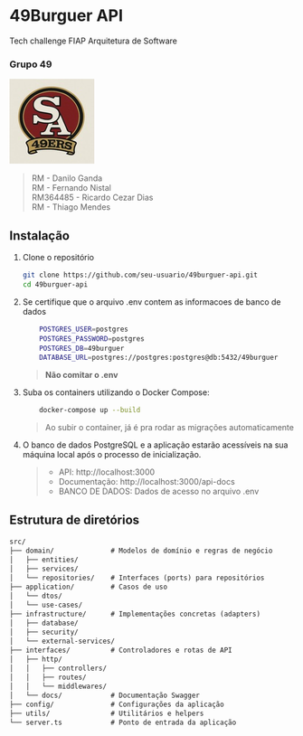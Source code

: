 # 49Burguer API
Tech challenge FIAP Arquitetura de Software

### Grupo 49
![Logo do 49Burguer](./logo_49ers.jpg)
> RM - Danilo Ganda <br/>
> RM - Fernando Nistal <br/>
> RM364485 - Ricardo Cezar Dias <br/>
> RM - Thiago Mendes <br/>

## Instalação
1. Clone o repositório
    ```bash
    git clone https://github.com/seu-usuario/49burguer-api.git
    cd 49burguer-api
    ```
2. Se certifique que o arquivo .env contem as informacoes de banco de dados
    ```bash
        POSTGRES_USER=postgres
        POSTGRES_PASSWORD=postgres
        POSTGRES_DB=49burguer
        DATABASE_URL=postgres://postgres:postgres@db:5432/49burguer
    ```
    > **Não comitar o .env**

3. Suba os containers utilizando o Docker Compose:
     ```bash
         docker-compose up --build
     ```
    > Ao subir o container, já é pra rodar as migrações automaticamente

4. O banco de dados PostgreSQL e a aplicação estarão acessíveis na sua máquina local após o processo de inicialização.
    > - API: http://localhost:3000
    > - Documentação: http://localhost:3000/api-docs
    > - BANCO DE DADOS: Dados de acesso no arquivo .env


## Estrutura de diretórios
    src/
    ├── domain/              # Modelos de domínio e regras de negócio
    │   ├── entities/
    │   ├── services/
    │   └── repositories/    # Interfaces (ports) para repositórios
    ├── application/         # Casos de uso
    │   └── dtos/
    │   └── use-cases/
    ├── infrastructure/      # Implementações concretas (adapters)
    │   ├── database/
    │   ├── security/
    │   └── external-services/
    ├── interfaces/          # Controladores e rotas de API
    │   ├── http/
    │   │   ├── controllers/
    │   │   ├── routes/
    │   │   └── middlewares/
    │   └── docs/            # Documentação Swagger
    ├── config/              # Configurações da aplicação
    ├── utils/               # Utilitários e helpers
    └── server.ts            # Ponto de entrada da aplicação
